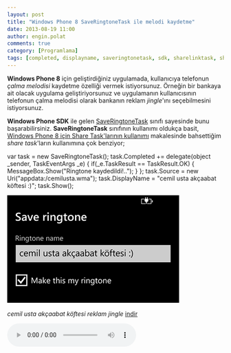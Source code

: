 ```yaml
---
layout: post
title: "Windows Phone 8 SaveRingtoneTask ile melodi kaydetme"
date: 2013-08-19 11:00
author: engin.polat
comments: true
category: [Programlama]
tags: [completed, displayname, saveringtonetask, sdk, sharelinktask, sharemediatask, sharestatustask, windows phone, windowsphone, wp8]
---
```

**Windows Phone 8** için geliştirdiğiniz uygulamada, kullanıcıya telefonun *çalma melodisi* kaydetme özelliği vermek istiyorsunuz. Örneğin bir bankaya ait olacak uygulama geliştiriyorsunuz ve uygulamanın kullanıcısının telefonun çalma melodisi olarak bankanın reklam *jingle*'ını seçebilmesini istiyorsunuz.

**Windows Phone SDK** ile gelen <a href="http://msdn.microsoft.com/library/windowsphone/develop/microsoft.phone.tasks.saveringtonetask" title="SaveRingtoneTask Class" target="_blank">SaveRingtoneTask</a> sınıfı sayesinde bunu başarabilirsiniz. **SaveRingtoneTask** sınıfının kullanımı oldukça basit, <a href="http://www.enginpolat.com/windows-phone-8-icin-share-task-larinin-kullanimi/" title="Windows Phone 8 için Share Task'larının kullanımı" target="_blank">Windows Phone 8 için Share Task'larının kullanımı</a> makalesinde bahsettiğim *share task*'ların kullanımına çok benziyor;



var task = new SaveRingtoneTask();
task.Completed += delegate(object _sender, TaskEventArgs _e)
{
    if(_e.TaskResult == TaskResult.OK)
    {
        MessageBox.Show("Ringtone kaydedildi!..");
    }
};
task.Source = new Uri("appdata:/cemilusta.wma");
task.DisplayName = "cemil usta akçaabat köftesi :)";
task.Show();


![](/assets/uploads/2013/08/saveringtonetask.png)

*cemil usta akçaabat köftesi reklam jingle* <a href="/assets/uploads/2013/08/cemilusta.wma" title="cemil usta akçaabat köftesi reklam jingle" target="_blank">indir</a>

<audio controls><source src="/assets/uploads/2013/08/cemilusta.mp3" type="audio/mpeg"/></audio>

